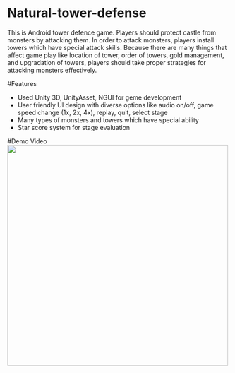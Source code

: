 # Natural-tower-defense
This is Android tower defence game. Players should protect castle from monsters by attacking them. In order to attack monsters, players install towers which have special attack skills. Because there are many things that affect game play like location of tower, order of towers, gold management, and upgradation of towers, players should take proper strategies for attacking monsters effectively.

#Features
* Used Unity 3D, UnityAsset, NGUI for geme development
* User friendly UI design with diverse options like audio on/off, game speed change (1x, 2x, 4x), replay, quit, select stage
* Many types of monsters and towers which have special ability
* Star score system for stage evaluation

#Demo Video
<img src="https://github.com/chc2212/Natural-tower-defense/blob/master/demo.gif" width="500" align ="left">
